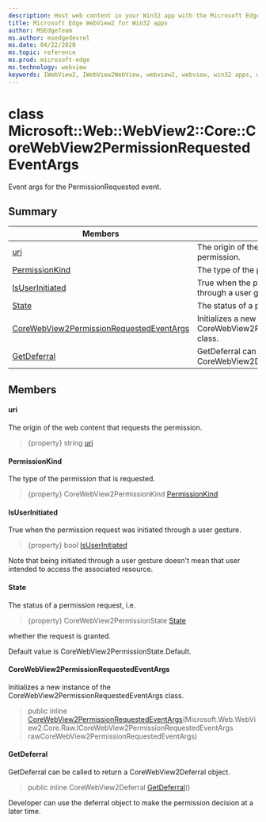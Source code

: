 ```yaml
---
description: Host web content in your Win32 app with the Microsoft Edge WebView2 control
title: Microsoft Edge WebView2 for Win32 apps
author: MSEdgeTeam
ms.author: msedgedevrel
ms.date: 04/22/2020
ms.topic: reference
ms.prod: microsoft-edge
ms.technology: webview
keywords: IWebView2, IWebView2WebView, webview2, webview, win32 apps, win32, edge, ICoreWebView2, ICoreWebView2Controller, browser control, edge html
---
```


# class Microsoft::Web::WebView2::Core::CoreWebView2PermissionRequestedEventArgs 

Event args for the PermissionRequested event.

## Summary

 Members                        | Descriptions
--------------------------------|---------------------------------------------
[uri](#uri) | The origin of the web content that requests the permission.
[PermissionKind](#permissionkind) | The type of the permission that is requested.
[IsUserInitiated](#isuserinitiated) | True when the permission request was initiated through a user gesture.
[State](#state) | The status of a permission request, i.e.
[CoreWebView2PermissionRequestedEventArgs](#corewebview2permissionrequestedeventargs) | Initializes a new instance of the CoreWebView2PermissionRequestedEventArgs class.
[GetDeferral](#getdeferral) | GetDeferral can be called to return a CoreWebView2Deferral object.

## Members

#### uri 

The origin of the web content that requests the permission.

> {property} string [uri](#uri)

#### PermissionKind 

The type of the permission that is requested.

> {property} CoreWebView2PermissionKind [PermissionKind](#permissionkind)

#### IsUserInitiated 

True when the permission request was initiated through a user gesture.

> {property} bool [IsUserInitiated](#isuserinitiated)

Note that being initiated through a user gesture doesn't mean that user intended to access the associated resource.

#### State 

The status of a permission request, i.e.

> {property} CoreWebView2PermissionState [State](#state)

whether the request is granted.

Default value is CoreWebView2PermissionState.Default.

#### CoreWebView2PermissionRequestedEventArgs 

Initializes a new instance of the CoreWebView2PermissionRequestedEventArgs class.

> public inline  [CoreWebView2PermissionRequestedEventArgs](#corewebview2permissionrequestedeventargs)(Microsoft.Web.WebView2.Core.Raw.ICoreWebView2PermissionRequestedEventArgs rawCoreWebView2PermissionRequestedEventArgs)

#### GetDeferral 

GetDeferral can be called to return a CoreWebView2Deferral object.

> public inline CoreWebView2Deferral [GetDeferral](#getdeferral)()

Developer can use the deferral object to make the permission decision at a later time.


